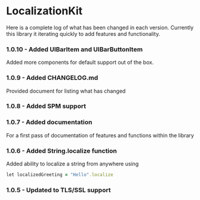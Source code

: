 # LocalizationKit
Here is a complete log of what has been changed in each version. Currently this library it iterating quickly to add features and functionality.
### 1.0.10 - Added UIBarItem and UIBarButtonItem
Added more components for default support out of the box.

### 1.0.9 - Added CHANGELOG.md
Provided document for listing what has changed

### 1.0.8 - Added SPM support

### 1.0.7 - Added documentation
For a first pass of documentation of features and functions within the library

### 1.0.6 - Added String.localize function
Added ability to localize a string from anywhere using 
```ruby
let localizedGreeting = "Hello".localize
```
### 1.0.5 - Updated to TLS/SSL support
